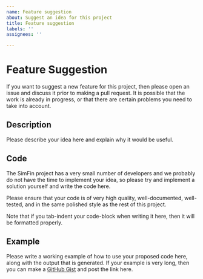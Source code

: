 ```yaml
---
name: Feature suggestion
about: Suggest an idea for this project
title: Feature suggestion
labels: ''
assignees: ''

---
```


# Feature Suggestion

If you want to suggest a new feature for this project, then please open an issue and discuss it prior to making a pull request. It is possible that the work is already in progress, or that there are certain problems you need to take into account.


## Description

Please describe your idea here and explain why it would be useful.


## Code

The SimFin project has a very small number of developers and we probably do not have the time to implement your idea, so please try and implement a solution yourself and write the code here.

Please ensure that your code is of very high quality, well-documented, well-tested, and in the same polished style as the rest of this project.

Note that if you tab-indent your code-block when writing it here, then it will be formatted properly.


## Example

Please write a working example of how to use your proposed code here, along with the output that is generated. If your example is very long, then you can make a [GitHub Gist](https://help.github.com/en/articles/creating-gists) and post the link here.
